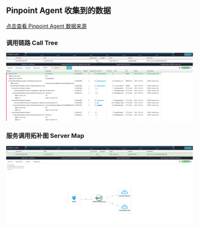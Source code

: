 ## Pinpoint Agent 收集到的数据
[点击查看 Pinpoint Agent 数据来源](http://qc.can-dao.com:6787/proxy_pass/#/transactionList/FRONT-candao-wxa@RESIN/20m/2019-07-29-01-00-00/HWY-119.3.4.13%5E1564135311682%5E396-1564332893260-26)
### 调用链路 Call Tree
![](/img/analysis/businesslayer/LocalAction/img-1.png)

### 服务调用拓补图 Server Map
![](/img/analysis/businesslayer/LocalAction/img-2.png)

